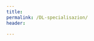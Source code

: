 ```yaml
---
title:
permalink: /DL-specialisazion/
header:
  
---
```


<a href="/pdfs/DeepLearningSpecialization.pdf" class="image fit"><img src="/images/certificates-images/DeepLearningSpecialization_page-0001" alt=""></a>
